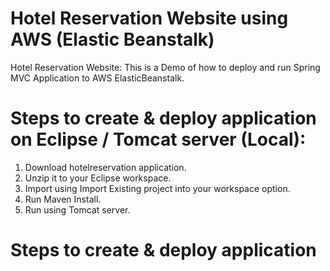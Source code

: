 # Hotel Reservation Website using AWS (Elastic Beanstalk)
Hotel Reservation Website: This is a Demo of how to deploy and run Spring MVC Application to AWS ElasticBeanstalk.

# Steps to create & deploy application on Eclipse / Tomcat server (Local):
1. Download hotelreservation application. 
2. Unzip it to your Eclipse workspace.
3. Import using Import Existing project into your workspace option.
2. Run Maven Install.
3. Run using Tomcat server.

# Steps to create & deploy application
